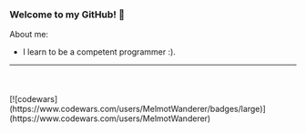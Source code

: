 ### Welcome to my GitHub! 👋
About me: 
<ul>
  <li> I learn to be a competent programmer :). </li>

</ul>
<hr>
<div style="margin-top: 10%">
[![codewars](https://www.codewars.com/users/MelmotWanderer/badges/large)](https://www.codewars.com/users/MelmotWanderer) 
</div>

